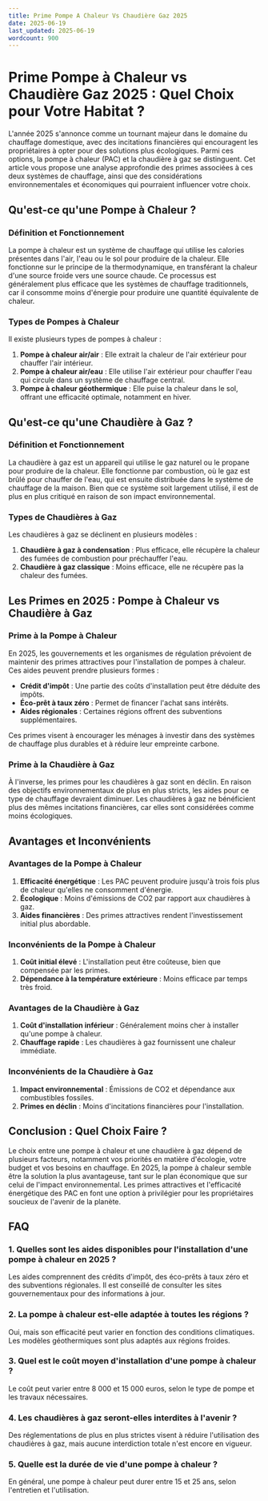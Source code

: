 ```yaml
---
title: Prime Pompe A Chaleur Vs Chaudière Gaz 2025
date: 2025-06-19
last_updated: 2025-06-19
wordcount: 900
---
```


# Prime Pompe à Chaleur vs Chaudière Gaz 2025 : Quel Choix pour Votre Habitat ?

L'année 2025 s'annonce comme un tournant majeur dans le domaine du chauffage domestique, avec des incitations financières qui encouragent les propriétaires à opter pour des solutions plus écologiques. Parmi ces options, la pompe à chaleur (PAC) et la chaudière à gaz se distinguent. Cet article vous propose une analyse approfondie des primes associées à ces deux systèmes de chauffage, ainsi que des considérations environnementales et économiques qui pourraient influencer votre choix.

## Qu'est-ce qu'une Pompe à Chaleur ?

### Définition et Fonctionnement

La pompe à chaleur est un système de chauffage qui utilise les calories présentes dans l'air, l'eau ou le sol pour produire de la chaleur. Elle fonctionne sur le principe de la thermodynamique, en transférant la chaleur d'une source froide vers une source chaude. Ce processus est généralement plus efficace que les systèmes de chauffage traditionnels, car il consomme moins d'énergie pour produire une quantité équivalente de chaleur.

### Types de Pompes à Chaleur

Il existe plusieurs types de pompes à chaleur :

1. **Pompe à chaleur air/air** : Elle extrait la chaleur de l'air extérieur pour chauffer l'air intérieur.
2. **Pompe à chaleur air/eau** : Elle utilise l'air extérieur pour chauffer l'eau qui circule dans un système de chauffage central.
3. **Pompe à chaleur géothermique** : Elle puise la chaleur dans le sol, offrant une efficacité optimale, notamment en hiver.

## Qu'est-ce qu'une Chaudière à Gaz ?

### Définition et Fonctionnement

La chaudière à gaz est un appareil qui utilise le gaz naturel ou le propane pour produire de la chaleur. Elle fonctionne par combustion, où le gaz est brûlé pour chauffer de l'eau, qui est ensuite distribuée dans le système de chauffage de la maison. Bien que ce système soit largement utilisé, il est de plus en plus critiqué en raison de son impact environnemental.

### Types de Chaudières à Gaz

Les chaudières à gaz se déclinent en plusieurs modèles :

1. **Chaudière à gaz à condensation** : Plus efficace, elle récupère la chaleur des fumées de combustion pour préchauffer l'eau.
2. **Chaudière à gaz classique** : Moins efficace, elle ne récupère pas la chaleur des fumées.

## Les Primes en 2025 : Pompe à Chaleur vs Chaudière à Gaz

### Prime à la Pompe à Chaleur

En 2025, les gouvernements et les organismes de régulation prévoient de maintenir des primes attractives pour l'installation de pompes à chaleur. Ces aides peuvent prendre plusieurs formes :

- **Crédit d'impôt** : Une partie des coûts d'installation peut être déduite des impôts.
- **Éco-prêt à taux zéro** : Permet de financer l'achat sans intérêts.
- **Aides régionales** : Certaines régions offrent des subventions supplémentaires.

Ces primes visent à encourager les ménages à investir dans des systèmes de chauffage plus durables et à réduire leur empreinte carbone.

### Prime à la Chaudière à Gaz

À l'inverse, les primes pour les chaudières à gaz sont en déclin. En raison des objectifs environnementaux de plus en plus stricts, les aides pour ce type de chauffage devraient diminuer. Les chaudières à gaz ne bénéficient plus des mêmes incitations financières, car elles sont considérées comme moins écologiques.

## Avantages et Inconvénients

### Avantages de la Pompe à Chaleur

1. **Efficacité énergétique** : Les PAC peuvent produire jusqu'à trois fois plus de chaleur qu'elles ne consomment d'énergie.
2. **Écologique** : Moins d'émissions de CO2 par rapport aux chaudières à gaz.
3. **Aides financières** : Des primes attractives rendent l'investissement initial plus abordable.

### Inconvénients de la Pompe à Chaleur

1. **Coût initial élevé** : L'installation peut être coûteuse, bien que compensée par les primes.
2. **Dépendance à la température extérieure** : Moins efficace par temps très froid.

### Avantages de la Chaudière à Gaz

1. **Coût d'installation inférieur** : Généralement moins cher à installer qu'une pompe à chaleur.
2. **Chauffage rapide** : Les chaudières à gaz fournissent une chaleur immédiate.

### Inconvénients de la Chaudière à Gaz

1. **Impact environnemental** : Émissions de CO2 et dépendance aux combustibles fossiles.
2. **Primes en déclin** : Moins d'incitations financières pour l'installation.

## Conclusion : Quel Choix Faire ?

Le choix entre une pompe à chaleur et une chaudière à gaz dépend de plusieurs facteurs, notamment vos priorités en matière d'écologie, votre budget et vos besoins en chauffage. En 2025, la pompe à chaleur semble être la solution la plus avantageuse, tant sur le plan économique que sur celui de l'impact environnemental. Les primes attractives et l'efficacité énergétique des PAC en font une option à privilégier pour les propriétaires soucieux de l'avenir de la planète.

## FAQ

### 1. Quelles sont les aides disponibles pour l'installation d'une pompe à chaleur en 2025 ?

Les aides comprennent des crédits d'impôt, des éco-prêts à taux zéro et des subventions régionales. Il est conseillé de consulter les sites gouvernementaux pour des informations à jour.

### 2. La pompe à chaleur est-elle adaptée à toutes les régions ?

Oui, mais son efficacité peut varier en fonction des conditions climatiques. Les modèles géothermiques sont plus adaptés aux régions froides.

### 3. Quel est le coût moyen d'installation d'une pompe à chaleur ?

Le coût peut varier entre 8 000 et 15 000 euros, selon le type de pompe et les travaux nécessaires.

### 4. Les chaudières à gaz seront-elles interdites à l'avenir ?

Des réglementations de plus en plus strictes visent à réduire l'utilisation des chaudières à gaz, mais aucune interdiction totale n'est encore en vigueur.

### 5. Quelle est la durée de vie d'une pompe à chaleur ?

En général, une pompe à chaleur peut durer entre 15 et 25 ans, selon l'entretien et l'utilisation.